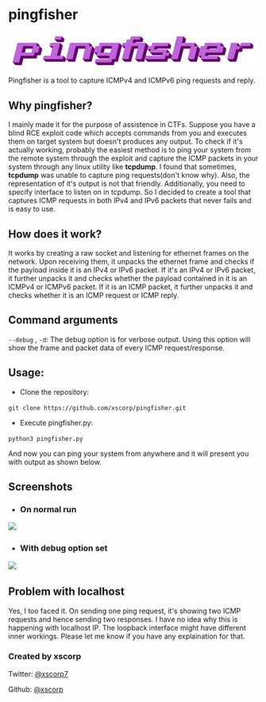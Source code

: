 # pingfisher

![](media/logo.png)

Pingfisher is a tool to capture ICMPv4 and ICMPv6 ping requests and reply.

## Why pingfisher?
I mainly made it for the purpose of assistence in CTFs. Suppose you have a blind RCE exploit code which accepts commands from you and executes them on target system but doesn't produces any output. To check if it's actually working, probably the easiest method is to ping your system from the remote system through the exploit and capture the ICMP packets in your system through any linux utility like **tcpdump**.
I found that sometimes, **tcpdump** was unable to capture ping requests(don't know why). Also, the representation of it's output is not that friendly. Additionally, you need to specify interface to listen on in tcpdump. So I decided to create a tool that captures ICMP requests in both IPv4 and IPv6 packets that never fails and is easy to use.

## How does it work?
It works by creating a raw socket and listening for ethernet frames on the network. Upon receiving them, it unpacks the ethernet frame and checks if the payload inside it is an IPv4 or IPv6 packet. If it's an IPv4 or IPv6 packet, it further unpacks it and checks whether the payload contained in it is an ICMPv4 or ICMPv6 packet. If it is an ICMP packet, it further unpacks it and checks whether it is an ICMP request or ICMP reply.

## Command arguments
```--debug``` , ```-d```: The debug option is for verbose output. Using this option will show the frame and packet data of every ICMP request/response.

## Usage:
* Clone the repository:

```git clone https://github.com/xscorp/pingfisher.git```

* Execute pingfisher.py:

```python3 pingfisher.py```

And now you can ping your system from anywhere and it will present you with output as shown below.

## Screenshots
* ### On normal run
![](media/pingfisher_output.png)

* ### With debug option set
![](media/pingfisher_debug_output.png)

## Problem with localhost
Yes, I too faced it. On sending one ping request, it's showing two ICMP requests and hence sending two responses. I have no idea why this is happening with localhost IP. The loopback interface might have different inner workings. Please let me know if you have any explaination for that.

### Created by xscorp
Twitter: [@xscorp7](https://twitter.com/xscorp7 "xscorp7 on Twitter")

Github: [@xscorp](https://github.com/xscorp "xscorp on Github")
